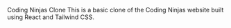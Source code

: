 Coding Ninjas Clone
This is a basic clone of the Coding Ninjas website built using React and Tailwind CSS. 
